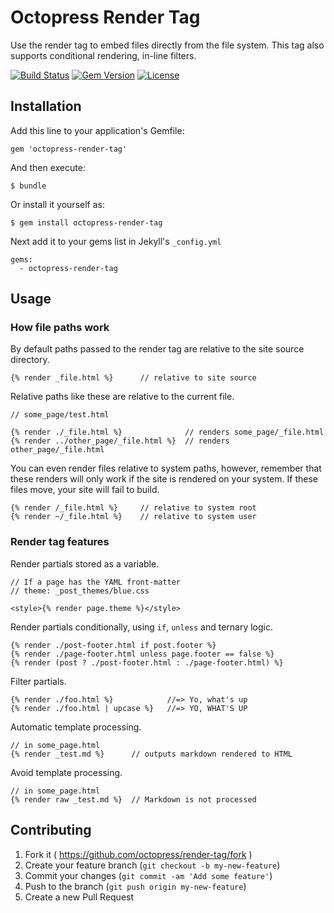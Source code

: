 # Octopress Render Tag

Use the render tag to embed files directly from the file system. This tag also supports conditional rendering, in-line filters.

[![Build Status](https://travis-ci.org/octopress/render-tag.svg)](https://travis-ci.org/octopress/render-tag)
[![Gem Version](http://img.shields.io/gem/v/octopress-render-tag.svg)](https://rubygems.org/gems/octopress-render-tag)
[![License](http://img.shields.io/:license-mit-blue.svg)](http://octopress.mit-license.org)

## Installation

Add this line to your application's Gemfile:

    gem 'octopress-render-tag'

And then execute:

    $ bundle

Or install it yourself as:

    $ gem install octopress-render-tag

Next add it to your gems list in Jekyll's `_config.yml`

    gems:
      - octopress-render-tag

## Usage

### How file paths work

By default paths passed to the render tag are relative to the site source directory.

    {% render _file.html %}      // relative to site source

Relative paths like these are relative to the current file.

    // some_page/test.html
    
    {% render ./_file.html %}              // renders some_page/_file.html
    {% render ../other_page/_file.html %}  // renders other_page/_file.html

You can even render files relative to system paths, however, remember that these renders will only work if
the site is rendered on your system. If these files move, your site will fail to build.

    {% render /_file.html %}     // relative to system root
    {% render ~/_file.html %}    // relative to system user

### Render tag features

Render partials stored as a variable.

    // If a page has the YAML front-matter
    // theme: _post_themes/blue.css

    <style>{% render page.theme %}</style>

Render partials conditionally, using `if`, `unless` and ternary logic.

    {% render ./post-footer.html if post.footer %}
    {% render ./page-footer.html unless page.footer == false %}
    {% render (post ? ./post-footer.html : ./page-footer.html) %}

Filter partials.

    {% render ./foo.html %}            //=> Yo, what's up
    {% render ./foo.html | upcase %}   //=> YO, WHAT'S UP

Automatic template processing.

    // in some_page.html
    {% render _test.md %}      // outputs markdown rendered to HTML

Avoid template processing.

    // in some_page.html
    {% render raw _test.md %}  // Markdown is not processed

## Contributing

1. Fork it ( https://github.com/octopress/render-tag/fork )
2. Create your feature branch (`git checkout -b my-new-feature`)
3. Commit your changes (`git commit -am 'Add some feature'`)
4. Push to the branch (`git push origin my-new-feature`)
5. Create a new Pull Request
